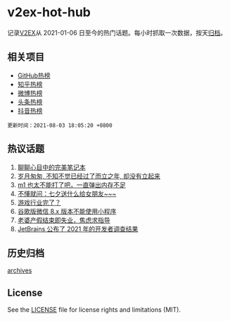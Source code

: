 # v2ex-hot-hub

 记录[V2EX](https://www.v2ex.com/)从 2021-01-06 日至今的热门话题。每小时抓取一次数据，按天[归档](archives)。
 
 ## 相关项目

- [GitHub热榜](https://github.com/snaildev/github-hot-hub)
- [知乎热榜](https://github.com/snaildev/zhihu-hot-hub)
- [微博热榜](https://github.com/snaildev/weibo-hot-hub)
- [头条热榜](https://github.com/snaildev/toutiao-hot-hub)
- [抖音热榜](https://github.com/snaildev/douyin-hot-hub)


 `更新时间：2021-08-03 18:05:20 +0800`

## 热议话题

1. [聊聊心目中的完美笔记本](https://www.v2ex.com/t/793294)
1. [岁月匆匆, 不知不觉已经过了而立之年, 却没有立起来](https://www.v2ex.com/t/793361)
1. [m1 也太不能打了吧，一直弹出内存不足](https://www.v2ex.com/t/793235)
1. [不懂就问：七夕送什么给女朋友~~~](https://www.v2ex.com/t/793325)
1. [游戏行业完了？](https://www.v2ex.com/t/793350)
1. [谷歌版微信 8.x 版本不能使用小程序](https://www.v2ex.com/t/793283)
1. [老婆产假结束即失业，焦虑求指导](https://www.v2ex.com/t/793351)
1. [JetBrains 公布了 2021 年的开发者调查结果](https://www.v2ex.com/t/793256)

## 历史归档

[archives](archives)

## License

See the [LICENSE](LICENSE) file for license rights and limitations (MIT).
